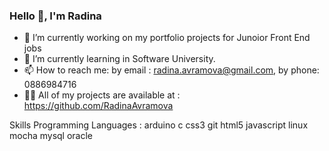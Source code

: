 ### Hello 👋, I'm Radina

- 🔭 I’m currently working on my portfolio projects for Junoior Front End jobs
- 🌱 I’m currently learning in Software University.
-  📫 How to reach me: by email : radina.avramova@gmail.com, by phone: 0886984716
-  👨‍💻 All of my projects are available at : https://github.com/RadinaAvramova

Skills
Programming Languages : arduino
c
css3
git
html5
javascript
linux
mocha
mysql
oracle


<!--
**RadinaAvramova/RadinaAvramova** is a ✨ _special_ ✨ repository because its `README.md` (this file) appears on your GitHub profile.

Here are some ideas to get you started:


- 👯 I’m looking to collaborate on ...
- 🤔 I’m looking for help with ...
- 💬 Ask me about ...
- 📫 How to reach me: ...
- 😄 Pronouns: ...
- ⚡ Fun fact: ...
-->
